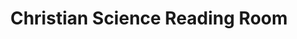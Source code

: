 ---
title: "Christian Science Reading Room"
url: /palo-alto/christian-science-reading-room/
shop: Bücher
---